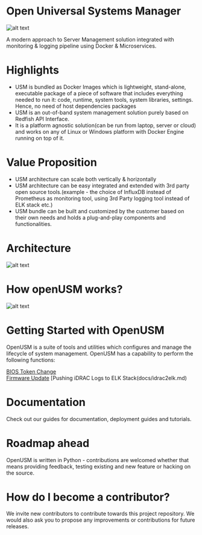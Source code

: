 # Open Universal Systems Manager

![alt text](https://github.com/openusm/openusm/blob/master/images/openusm_logo.png)


A modern approach to Server Management solution integrated with monitoring & logging pipeline using Docker & Microservices.

# Highlights

- USM is bundled as Docker Images which is lightweight, stand-alone, executable package of a piece of software that includes everything needed to run it: code, runtime, system tools, system libraries, settings. Hence, no need of host dependencies packages
- USM is an out-of-band system management solution purely based on Redfish API Interface.
- It is a platform agnostic solution(can be run from laptop, server or cloud) and works on any of Linux or Windows platform with Docker Engine running on top of it.

# Value Proposition

- USM architecture can scale both vertically & horizontally
- USM architecture can be easy integrated and extended with 3rd party open source tools.(example - the choice of InfluxDB instead of Prometheus as monitoring tool, using 3rd Party logging tool instead of ELK stack etc.)
- USM bundle can be built and customized by the customer based on their own needs and holds a plug-and-play components and functionalities.

# Architecture

![alt text](https://github.com/openusm/openusm/blob/master/images/how_openusm_works.png)

# How openUSM works?

![alt text](https://github.com/openusm/openusm/blob/master/images/openusm_architecture.png)


# Getting Started with OpenUSM

OpenUSM is a suite of tools and utilities which configures and manage the lifecycle of system management. OpenUSM has a capability to perform the following functions:

[BIOS Token Change](docs/bios-token.md) <br>
[Firmware Update](docs/firmware.md)
[Pushing iDRAC Logs to ELK Stack(docs/idrac2elk.md)


# Documentation

Check out our guides for documentation, deployment guides and tutorials.

# Roadmap ahead

OpenUSM is written in Python - contributions are welcomed whether that means providing feedback, testing existing and new feature or hacking on the source.

# How do I become a contributor?

We invite new contributors to contribute towards this project repository. We would also ask you to propose any improvements or contributions for future releases.
